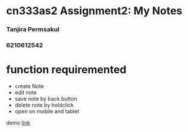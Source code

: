 # cn333as2 Assignment2: My Notes

### Tanjira Permsakul
### 6210612542

# function requiremented
- create Note   
- edit note   
- save note by back button   
- delete note by holdclick
- open on mobile and tablet   

demo [link](https://www.youtube.com/watch?v=gfUk5MPcS9o)